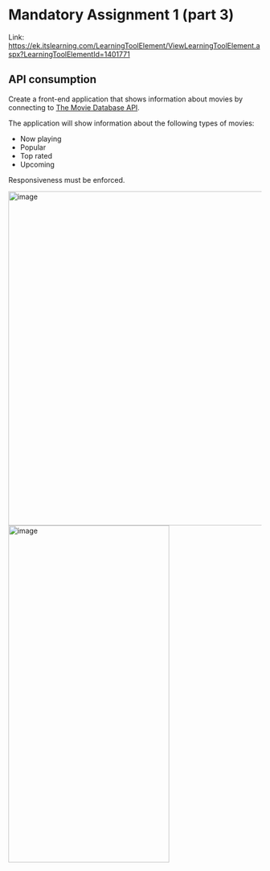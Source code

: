 # Mandatory Assignment 1 (part 3)
Link: https://ek.itslearning.com/LearningToolElement/ViewLearningToolElement.aspx?LearningToolElementId=1401771

## API consumption
Create a front-end application that shows information about movies by connecting to [The Movie Database API](https://developer.themoviedb.org/docs/getting-started).

The application will show information about the following types of movies:

- Now playing
- Popular
- Top rated
- Upcoming

Responsiveness must be enforced.

<img width="998" height="664" alt="image" src="https://filerepository.itslearning.com/8618662b-e4ec-4bd5-8b6e-95208a939be5?Token=e7AGAFS8DQASBedoAAAAACAAcd3_xEEb4_0OI85fYzNVAIgBYgkhvmX87hKR913jwIgAAA" />

<img width="320" height="670" alt="image" src="https://filerepository.itslearning.com/3bf98c2b-493d-48b4-9a9f-1be7b87ccb01?Token=e7AGAFS8DQASBedoAAAAACAAWehs3I_txt2dvRSfRHwGTPMb-nQLCiJJQNKhGGUG8ccAAA" />



